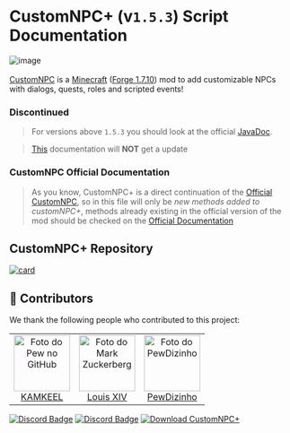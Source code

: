 # CustomNPC+ (v`1.5.3`) Script Documentation 

![image](https://img.shields.io/badge/JavaScript-323330?style=for-the-badge&logo=javascript&logoColor=F7DF1E)
<br>
<br>
[CustomNPC](https://www.curseforge.com/minecraft/mc-mods/custom-npcs) is a [Minecraft](https://minecraft.net) ([Forge 1.7.10](https://files.minecraftforge.net/net/minecraftforge/forge/index_1.7.10.html)) mod to add customizable NPCs with dialogs, quests, roles and scripted events!
</br>
### Discontinued

> For versions above `1.5.3` you should look at the official [JavaDoc](https://kamkeel.github.io/CustomNPC-Plus/).

> [This](https://kamkeel.github.io/CustomNPC-Plus/) documentation will **NOT** get a update

### CustomNPC Official Documentation

> As you know, CustomNPC+ is a direct continuation of the [Official CustomNPC](https://www.curseforge.com/minecraft/mc-mods/custom-npcs), so in this file will only be *new methods added to customNPC+*, methods already existing in the official version of the mod should be checked on the [Official Documentation](http://www.kodevelopment.nl/customnpcs/api/1.7.10/)
 

## CustomNPC+ Repository

[![card](https://github-readme-stats.vercel.app/api/pin/?username=KAMKEEL&repo=CustomNPC-Plus)](https://github.com/KAMKEEL/CustomNPC-Plus)  
  
## 🤝 Contributors

We thank the following people who contributed to this project:

<table>
  <tr>
    <td align="center">
      <a href="#">
        <img src="https://static-cdn.jtvnw.net/jtv_user_pictures/a93b2131-2ffc-43ce-85bf-1d6e7e36aca9-profile_image-300x300.png" width="100px;" alt="Foto do Pew no GitHub"/><br>
        <sub>
    <a href="https://github.com/KAMKEEL">KAMKEEL</a>
        </sub>
      </a>
    </td>
    <td align="center">
      <a href="#">
        <img src="https://images-ext-2.discordapp.net/external/1p2KVZO3Ps_WxOU8IqJxzUPHY2CLTIN2RdguIgBBHXI/%3Fsize%3D2048/https/cdn.discordapp.com/avatars/193868735386353664/fbc9fe6decb0c5275ff450af7a2c4de4.png" width="100px;" alt="Foto do Mark Zuckerberg"/><br>
        <sub>
          <a href="https://github.com/c0508383">Louis XIV</a>
        </sub>
      </a>
    </td>
    <td align="center">
      <a href="#">
        <img src="https://avatars3.githubusercontent.com/u/55335712" width="100px;" alt="Foto do PewDizinho"/><br>
        <sub>
         <a href="https://github.com/PewDizinho">PewDizinho</a>
        </sub>
      </a>
    </td>
  </tr>
</table>


[![Discord Badge](https://img.shields.io/badge/CustomNPC+-7289DA?style=for-the-badge&logo=discord&logoColor=white)](https://discord.gg/pQqRTvFeJ5)
[![Discord Badge](https://img.shields.io/badge/CustomNPC-7289DA?style=for-the-badge&logo=discord&logoColor=white)](https://discord.gg/rgeWsmQaKa)
[![Download CustomNPC+](https://img.shields.io/badge/Download⠀CustomNPC⠀Plus!-0081CB?style=for-the-badge&logo=material-ui&logoColor=white)](https://www.curseforge.com/minecraft/mc-mods/customnpc-plus)
